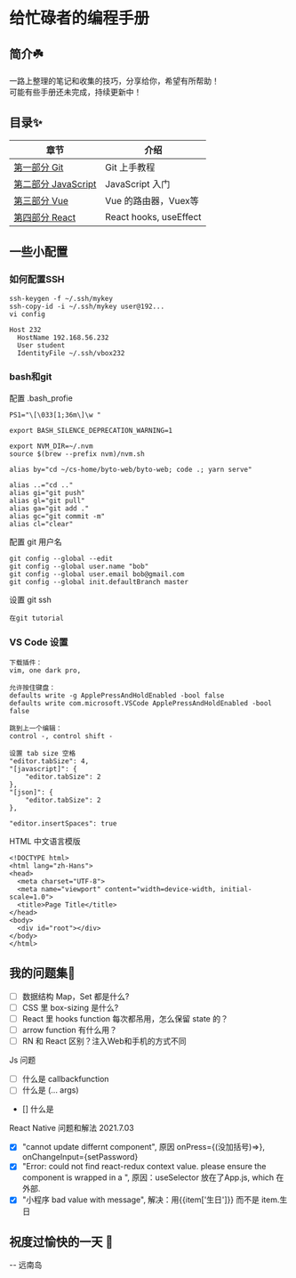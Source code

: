# 给忙碌者的编程手册

## 简介☘️
一路上整理的笔记和收集的技巧，分享给你，希望有所帮助！  
可能有些手册还未完成，持续更新中！

## 目录✨
章节 | 介绍
--- | ---
[第一部分 Git](./01_Git) | Git 上手教程
[第二部分 JavaScript](./02_Javascript) | JavaScript 入门
[第三部分 Vue](./03_Vue) | Vue 的路由器，Vuex等
[第四部分 React](./04_React) | React hooks, useEffect

## 一些小配置

### 如何配置SSH
```
ssh-keygen -f ~/.ssh/mykey
ssh-copy-id -i ~/.ssh/mykey user@192...
vi config

Host 232
  HostName 192.168.56.232
  User student
  IdentityFile ~/.ssh/vbox232
```

### bash和git
配置 .bash_profie
```
PS1="\[\033[1;36m\]\w "

export BASH_SILENCE_DEPRECATION_WARNING=1

export NVM_DIR=~/.nvm
source $(brew --prefix nvm)/nvm.sh

alias by="cd ~/cs-home/byto-web/byto-web; code .; yarn serve"

alias ..="cd .."
alias gi="git push"
alias gl="git pull"
alias ga="git add ."
alias gc="git commit -m"
alias cl="clear"
```
配置 git 用户名
```
git config --global --edit
git config --global user.name "bob"
git config --global user.email bob@gmail.com
git config --global init.defaultBranch master
```
设置 git ssh
```
在git tutorial
```

### VS Code 设置
```
下载插件：
vim, one dark pro, 

允许按住键盘：
defaults write -g ApplePressAndHoldEnabled -bool false
defaults write com.microsoft.VSCode ApplePressAndHoldEnabled -bool false

跳到上一个编辑：
control -, control shift -

设置 tab size 空格
"editor.tabSize": 4,
"[javascript]": {
    "editor.tabSize": 2
},
"[json]": {
    "editor.tabSize": 2
},

"editor.insertSpaces": true

```
HTML 中文语言模版
```
<!DOCTYPE html>
<html lang="zh-Hans">
<head>
  <meta charset="UTF-8">
  <meta name="viewport" content="width=device-width, initial-scale=1.0">
  <title>Page Title</title>
</head>
<body>
  <div id="root"></div>
</body>
</html>

```


## 我的问题集🤔
- [ ] 数据结构 Map，Set 都是什么?
- [ ] CSS 里 box-sizing 是什么?
- [ ] React 里 hooks function 每次都吊用，怎么保留 state 的？
- [ ] arrow function 有什么用？
- [ ] RN 和 React 区别？注入Web和手机的方式不同

Js 问题
- [ ] 什么是 callbackfunction
- [ ] 什么是 (... args)
- [] 什么是

React Native 问题和解法 2021.7.03
- [x] "cannot update differnt component", 原因 onPress={(没加括号)=>}, onChangeInput={setPassword}
- [x] "Error: could not find react-redux context value. please ensure the component is wrapped in a <Provider>", 原因：useSelector 放在了App.js, which 在<Provider/> 外部.  
- [x] "小程序 bad value with message", 解决：用{{item['生日']}} 而不是 item.生日  

## 祝度过愉快的一天 🥳
-- 远南岛
